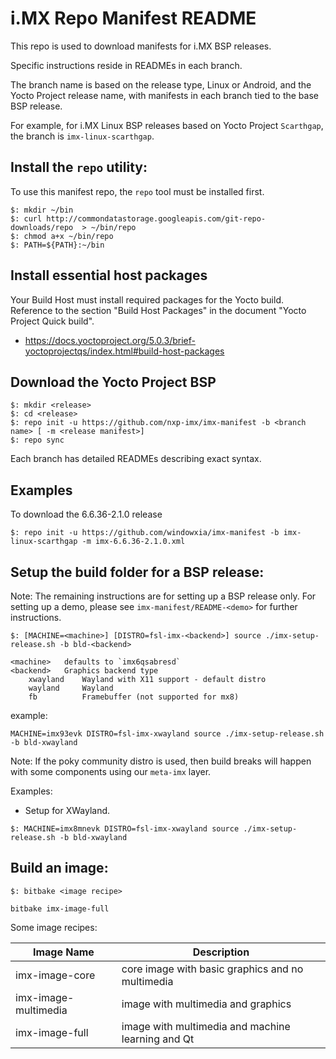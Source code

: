 i.MX Repo Manifest README
=========================

This repo is used to download manifests for i.MX BSP releases.

Specific instructions reside in READMEs in each branch.

The branch name is based on the release type, Linux or Android, and the Yocto Project release name, with manifests in each branch tied to the base BSP release.

For example, for i.MX Linux BSP releases based on Yocto Project `Scarthgap`, the branch is `imx-linux-scarthgap`.

Install the `repo` utility:
---------------------------

To use this manifest repo, the `repo` tool must be installed first.

```
$: mkdir ~/bin
$: curl http://commondatastorage.googleapis.com/git-repo-downloads/repo  > ~/bin/repo
$: chmod a+x ~/bin/repo
$: PATH=${PATH}:~/bin
```

Install essential host packages
------------------------------
Your Build Host must install required packages for the Yocto build.
Reference to the section "Build Host Packages" in the document "Yocto Project Quick build".
- https://docs.yoctoproject.org/5.0.3/brief-yoctoprojectqs/index.html#build-host-packages

Download the Yocto Project BSP
------------------------------

```
$: mkdir <release>
$: cd <release>
$: repo init -u https://github.com/nxp-imx/imx-manifest -b <branch name> [ -m <release manifest>]
$: repo sync
```

Each branch has detailed READMEs describing exact syntax.

Examples
--------

To download the 6.6.36-2.1.0 release
```
$: repo init -u https://github.com/windowxia/imx-manifest -b imx-linux-scarthgap -m imx-6.6.36-2.1.0.xml
```

Setup the build folder for a BSP release:
-----------------------------------------

Note: The remaining instructions are for setting up a BSP release only. For setting
up a demo, please see `imx-manifest/README-<demo>` for further instructions.

```
$: [MACHINE=<machine>] [DISTRO=fsl-imx-<backend>] source ./imx-setup-release.sh -b bld-<backend>

<machine>   defaults to `imx6qsabresd`
<backend>   Graphics backend type
    xwayland    Wayland with X11 support - default distro
    wayland     Wayland
    fb          Framebuffer (not supported for mx8)
```
example:
```
MACHINE=imx93evk DISTRO=fsl-imx-xwayland source ./imx-setup-release.sh -b bld-xwayland
```

Note: If the poky community distro is used, then build breaks will happen with some
components using our `meta-imx` layer.

Examples:
- Setup for XWayland.
```
$: MACHINE=imx8mnevk DISTRO=fsl-imx-xwayland source ./imx-setup-release.sh -b bld-xwayland
```

Build an image:
---------------

```
$: bitbake <image recipe>
```

```
bitbake imx-image-full
```

Some image recipes:

Image Name           | Description
---------------------|---------------------------------------------------
imx-image-core       | core image with basic graphics and no multimedia
imx-image-multimedia | image with multimedia and graphics
imx-image-full       | image with multimedia and machine learning and Qt

